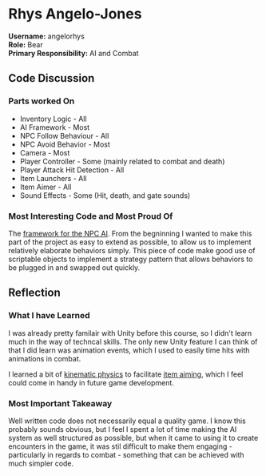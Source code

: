 # Rhys Angelo-Jones
**Username:** angelorhys  
**Role:** Bear  
**Primary Responsibility:** AI and Combat 


## Code Discussion
### Parts worked On
* Inventory Logic - All
* AI Framework - Most
* NPC Follow Behaviour - All
* NPC Avoid Behavior - Most
* Camera - Most
* Player Controller - Some (mainly related to combat and death)
* Player Attack Hit Detection - All
* Item Launchers - All
* Item Aimer - All
* Sound Effects - Some (Hit, death, and gate sounds) 

### Most Interesting Code and Most Proud Of
The [framework for the NPC AI](https://github.com/yisianlim/Chronicles_Of_Eden/blob/master/Assets/Scripts/AI/NPCAI.cs). From the begninning I wanted to make this part of the project as easy to extend as possible, to allow us to implement relatively elaborate behaviors simply. This piece of code make good use of scriptable objects to implement a strategy pattern that allows behaviors to be plugged in and swapped out quickly.

## Reflection
### What I have Learned
I was already pretty familair with Unity before this course, so I didn't learn much in the way of techncal skills. The only new Unity feature I can think of that I did learn was animation events, which I used to easily time hits with animations in combat.

I learned a bit of [kinematic physics](https://github.com/yisianlim/Chronicles_Of_Eden/blob/master/Assets/Scripts/Util/Calculations.cs) to facilitate [item aiming](https://github.com/yisianlim/Chronicles_Of_Eden/blob/master/Assets/Scripts/Inventory/Equipable%20Items/Aimable%20Items/RangedItemAimer.cs), which I feel could come in handy in future game development.

### Most Important Takeaway
Well written code does not necessarily equal a quality game. I know this probably sounds obvious, but I feel I spent a lot of time making the AI system as well structured as possible, but when it came to using it to create encounters in the game, it was stil difficult to make them engaging - particularly in regards to combat - something that can be achieved with much simpler code.
